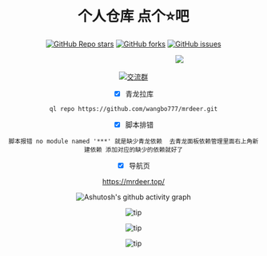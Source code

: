 <div align="center">   
<h1 align="center">个人仓库 点个⭐吧</h1>

<a href="https://github.com/wangbo777/mrdeer/stargazers"><img alt="GitHub Repo stars" src="https://img.shields.io/github/stars/wangbo777/mrdeer?color=yellow&logo=riseup&logoColor=yellow&style=flat-square"></a>
<a href="https://github.com/wangbo777/mrdeer/network/members"><img alt="GitHub forks" src="https://img.shields.io/github/forks/wangbo777/mrdeer?color=orange&style=flat-square"></a>
<a href="https://github.com/wangbo777/mrdeer/issues"><img alt="GitHub issues" src="https://img.shields.io/github/issues/wangbo777/mrdeer?color=red&style=flat-square"></a>
</div>
                                           
&emsp;&emsp;&emsp;&emsp;&emsp;&emsp;&emsp;&emsp;&emsp;&emsp;&emsp;&emsp;&emsp;&emsp;&emsp;&emsp;&emsp;&emsp;&emsp;&emsp;&emsp;&emsp;&emsp;&emsp;![](http://profile-counter.glitch.me/wangbo777/count.svg)
<div align="center">


&nbsp;&nbsp;&nbsp;&nbsp;<a target="_blank" href="https://qm.qq.com/cgi-bin/qm/qr?k=2q1-h1rBeuMoAIBrHCOaa36yZh1hmUmZ&jump_from=webapi&authKey=oiGsorh0pWFCjvBaIbOrPdwNHSXD/X8H3tRdWJ090mslUT5v+oFzjg8cWF7M0Ktv"><img border="0" src="https://img.tukuppt.com/png_preview/00/40/12/mbJ6HJWIde.jpg!/fw/780" alt="交流群" title="交流群"></a>
&nbsp;&nbsp;&nbsp;


- [x] 青龙拉库

```
ql repo https://github.com/wangbo777/mrdeer.git
```

- [x] 脚本排错
```
脚本报错 no module named '***' 就是缺少青龙依赖  去青龙面板依赖管理里面右上角新建依赖 添加对应的缺少的依赖就好了
```

- [x] 导航页

https://mrdeer.top/


![Ashutosh's github activity graph](https://github-readme-activity-graph.vercel.app/graph?username=wangbo777&theme=high-contrast)


![tip](https://badgen.net/badge/php/8.1/orange?icon=php)

![tip](https://badgen.net/badge/java/19/green?icon=packagephobia)

![tip](https://badgen.net/badge/python/3.1.6/green?icon=packagephobia)
